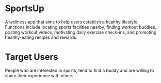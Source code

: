 # SportsUp
A wellness app that aims to help users establish a healthy lifestyle. Functions include locating sports facilities nearby, finding workout buddies, posting workout videos, motivating daily exercise check-ins, and promoting healthy-eating recipes and rewards. 
# Target Users
People who are interested in sports, tend to find a buddy and are willing to share their experience with others


